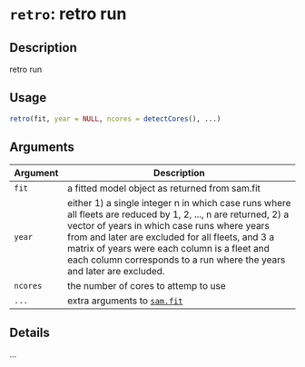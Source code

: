 # `retro`: retro run

## Description


 retro run


## Usage

```r
retro(fit, year = NULL, ncores = detectCores(), ...)
```


## Arguments

Argument      |Description
------------- |----------------
```fit```     |     a fitted model object as returned from sam.fit
```year```     |     either 1) a single integer n in which case runs where all fleets are reduced by 1, 2, ..., n are returned, 2) a vector of years in which case runs where years from and later are excluded for all fleets, and 3 a matrix of years were each column is a fleet and each column corresponds to a run where the years and later are excluded.
```ncores```     |     the number of cores to attemp to use
```...```     |     extra arguments to [`sam.fit`](sam.fit.html)

## Details


 ...


